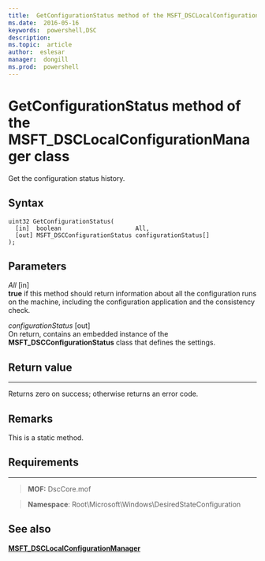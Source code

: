 ```yaml
---
title:  GetConfigurationStatus method of the MSFT_DSCLocalConfigurationManager class
ms.date:  2016-05-16
keywords:  powershell,DSC
description:  
ms.topic:  article
author:  eslesar
manager:  dongill
ms.prod:  powershell
---
```


# GetConfigurationStatus method of the MSFT_DSCLocalConfigurationManager class

Get the configuration status history.

Syntax
------

```mof
uint32 GetConfigurationStatus(
  [in]  boolean                     All,
  [out] MSFT_DSCConfigurationStatus configurationStatus[]
);
```

Parameters
----------

*All* \[in\]  
**true** if this method should return information about all the configuration runs on the machine, including
the configuration application and the consistency check.

*configurationStatus* \[out\]  
On return, contains an embedded instance of the **MSFT_DSCConfigurationStatus** class that defines the settings.

## Return value
------------

Returns zero on success; otherwise returns an error code.

## Remarks

This is a static method.

## Requirements
------------
>**MOF:** DscCore.mof

>**Namespace**: Root\Microsoft\Windows\DesiredStateConfiguration


## See also


[**MSFT_DSCLocalConfigurationManager**](msft-dsclocalconfigurationmanager.md)


 

 



